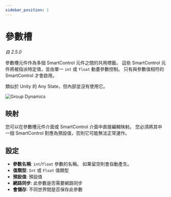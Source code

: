 ```yaml
---
sidebar_position: 1
---
```


# 參數槽

*自 2.5.0*

參數槽元件作為多個 SmartControl 元件之間的共用標籤。
這些 SmartControl 元件將被指派特定值，並由單一 `int` 或 `float` 動畫參數控制。
只有與參數值相符的 SmartControl 才會啟用。

類似於 Unity 的 Any State，但內部並沒有使用它。

![Group Dynamics](/img/comp-parameter-slot.png)

## 映射

您可以在參數槽元件介面或 SmartControl 介面中直接編輯映射。 
您必須將其中一個 SmartControl 對應為預設值，否則它可能無法正常運作。

## 設定

- **參數名稱**: `int`/`float` 參數的名稱。 如果留空則會自動產生。
- **值類型**: `Int` 或 `Float` 值類型
- **預設值**: 預設值
- **網路同步**: 此參數是否需要網路同步
- **會儲存**: 不同世界間是否保存此參數
